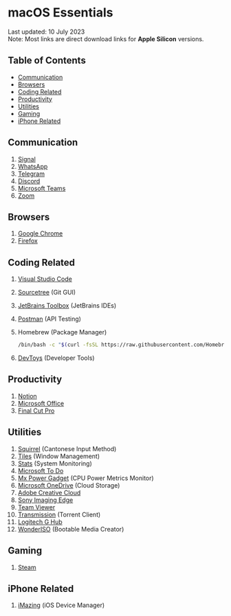 # macOS Essentials <!-- omit from toc -->

Last updated: 10 July 2023 <br />
Note: Most links are direct download links for **Apple Silicon** versions.

## Table of Contents <!-- omit from toc -->

- [Communication](#communication)
- [Browsers](#browsers)
- [Coding Related](#coding-related)
- [Productivity](#productivity)
- [Utilities](#utilities)
- [Gaming](#gaming)
- [iPhone Related](#iphone-related)

## Communication

1. [Signal](https://signal.org/download/)
2. [WhatsApp](https://web.whatsapp.com/desktop/mac/files/WhatsApp.dmg)
3. [Telegram](https://macos.telegram.org/)
4. [Discord](https://discord.com/api/download?platform=osx)
5. [Microsoft Teams](https://teams.microsoft.com/downloads)
6. [Zoom](https://zoom.us/support/download)

## Browsers

1. [Google Chrome](https://www.google.com/chrome/)
2. [Firefox](https://download.mozilla.org/?product=firefox-latest-ssl)

## Coding Related

1. [Visual Studio Code](https://code.visualstudio.com/)
2. [Sourcetree](https://www.sourcetreeapp.com/) (Git GUI)
3. [JetBrains Toolbox](https://www.jetbrains.com/toolbox-app/) (JetBrains IDEs)
4. [Postman](https://dl.pstmn.io/download/latest/osx_arm64) (API Testing)
5. Homebrew (Package Manager)

    ```bash
    /bin/bash -c "$(curl -fsSL https://raw.githubusercontent.com/Homebrew/install/HEAD/install.sh)"
    ```

6. [DevToys](https://github.com/ObuchiYuki/DevToysMac/releases/latest) (Developer Tools)

## Productivity

1. [Notion](https://www.notion.so/desktop)
2. [Microsoft Office](https://aka.ms/office-install)
3. [Final Cut Pro](https://apps.apple.com/us/app/final-cut-pro/id424389933?mt=12)

## Utilities

1. [Squirrel](https://github.com/rime/squirrel) (Cantonese Input Method)
2. [Tiles](https://updates.sempliva.com/tiles/Tiles-latest.dmg) (Window Management)
3. [Stats](https://github.com/exelban/stats) (System Monitoring)
4. [Microsoft To Do](https://apps.apple.com/us/app/microsoft-to-do/id1274495053?mt=12)
5. [Mx Power Gadget](https://www.seense.com/menubarstats/mxpg/updateapp/mxpg.zip) (CPU Power Metrics Monitor)
6. [Microsoft OneDrive](https://go.microsoft.com/fwlink/?linkid=823060) (Cloud Storage)
7. [Adobe Creative Cloud](https://www.adobe.com/creativecloud/desktop-app.html)
8. [Sony Imaging Edge](https://support.d-imaging.sony.co.jp/disoft_DL/desktop_DL/mac)
9. [Team Viewer](https://download.teamviewer.com/download/TeamViewer.dmg)
10. [Transmission](https://transmissionbt.com/download) (Torrent Client)
11. [Logitech G Hub](https://download01.logi.com/web/ftp/pub/techsupport/gaming/lghub_installer.zip)
12. [WonderISO](https://www.sysgeeker.com/download/wonderiso-for-mac.dmg) (Bootable Media Creator)

## Gaming

1. [Steam](https://cdn.akamai.steamstatic.com/client/installer/steam.dmg)

## iPhone Related

1. [iMazing](https://downloads.imazing.com/mac/iMazing/iMazing2forMac.dmg) (iOS Device Manager)
